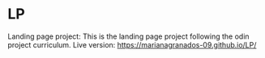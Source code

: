 # LP
Landing page project: 
This is the landing page project following the odin project curriculum.
Live version: https://marianagranados-09.github.io/LP/
